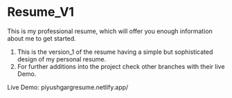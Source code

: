 # Resume_V1
This is my professional resume, which will offer you enough information about me to get started.

1. This is the version_1 of the resume having a simple but sophisticated design of my personal resume. 
2. For further additions into the project check other branches with their live Demo.

Live Demo: piyushgargresume.netlify.app/

